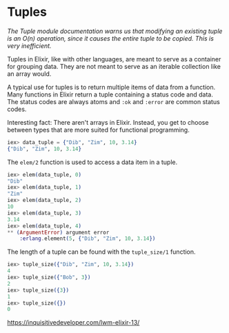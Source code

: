 ﻿
<h1>Tuples</h1>

_The Tuple module documentation warns us that modifying an existing tuple is an O(n) operation, since it causes the entire tuple to be copied. This is very inefficient._

Tuples in Elixir, like with other languages, are meant to serve as a container for grouping data. They are not meant to serve as an iterable collection like an array would.

A typical use for tuples is to return multiple items of data from a function. Many functions in Elixir return a tuple containing a status code and data. The status codes are always atoms and `:ok` and `:error` are common status codes.

Interesting fact: There aren't arrays in Elixir. Instead, you get to choose between types that are more suited for functional programming.

```elixir
iex> data_tuple = {"Dib", "Zim", 10, 3.14}
{"Dib", "Zim", 10, 3.14}
```
The  `elem/2`  function is used to access a data item in a tuple.

```elixir
iex> elem(data_tuple, 0)
"Dib"
iex> elem(data_tuple, 1)
"Zim"
iex> elem(data_tuple, 2)
10
iex> elem(data_tuple, 3)
3.14
iex> elem(data_tuple, 4)
** (ArgumentError) argument error
    :erlang.element(5, {"Dib", "Zim", 10, 3.14})

```

The length of a tuple can be found with the  `tuple_size/1`  function.
```elixir
iex> tuple_size({"Dib", "Zim", 10, 3.14})
4
iex> tuple_size({"Bob", 3})
2
iex> tuple_size({3})
1
iex> tuple_size({})
0
```

https://inquisitivedeveloper.com/lwm-elixir-13/
